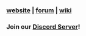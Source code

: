 ### [website](https://batocera.org/) | [forum](https://forum.batocera.org/public/) | [wiki](https://wiki.batocera.org/doku.php)

### Join our [Discord Server](https://discord.gg/ndyUKA5)!
